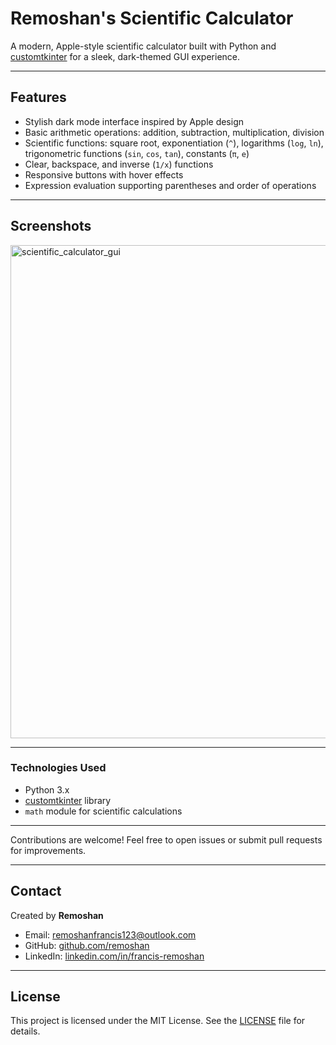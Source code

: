 # Remoshan's Scientific Calculator

A modern, Apple-style scientific calculator built with Python and [customtkinter](https://github.com/TomSchimansky/CustomTkinter) for a sleek, dark-themed GUI experience.

---

## Features

- Stylish dark mode interface inspired by Apple design  
- Basic arithmetic operations: addition, subtraction, multiplication, division  
- Scientific functions: square root, exponentiation (`^`), logarithms (`log`, `ln`), trigonometric functions (`sin`, `cos`, `tan`), constants (`π`, `e`)  
- Clear, backspace, and inverse (`1/x`) functions  
- Responsive buttons with hover effects  
- Expression evaluation supporting parentheses and order of operations  

---

## Screenshots

<img width="552" height="789" alt="scientific_calculator_gui" src="https://github.com/user-attachments/assets/f8a9f9d9-5b95-4baf-b0ab-a65bbbb321dd" />

---

### Technologies Used

- Python 3.x  
- [customtkinter](https://github.com/TomSchimansky/CustomTkinter) library  
- `math` module for scientific calculations

---

Contributions are welcome! Feel free to open issues or submit pull requests for improvements.

---

## Contact

Created by **Remoshan**  
- Email: [remoshanfrancis123@outlook.com](mailto:remoshanfrancis123@outlook.com)  
- GitHub: [github.com/remoshan](https://github.com/remoshan)  
- LinkedIn: [linkedin.com/in/francis-remoshan](https://www.linkedin.com/in/francis-remoshan)

---

## License

This project is licensed under the MIT License. See the [LICENSE](LICENSE) file for details.
